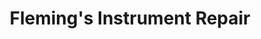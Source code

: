 ---
title: "Fleming's Instrument Repair"
url: /houston/flemings-instrument-repair/
shop: musical instrument
---